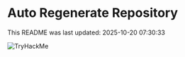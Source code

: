 # Auto Regenerate Repository

This README was last updated: 2025-10-20 07:30:33

 ![TryHackMe](https://tryhackme.com/badge/533634)